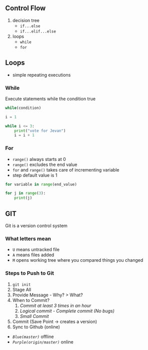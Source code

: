 ## Control Flow

1. decision tree
   - `if...else`
   - `if...elif...else`
2. loops
   - `while`
   - `for`

## Loops

- simple repeating executions

### While

Execute statements while the condition true

```py
while(condition)
```

```py
i = 1

while i <= 3:
    print("vote for Jevan")
    i = i + 1
```

### For

- `range()` always starts at 0
- `range()` excludes the end value
- `for` and `range()` takes care of incrementing variable
- step default value is 1

```py
for variable in range(end_value)
```

```py
for j in range(3):
    print(j)
```

## GIT

Git is a version control system

### What letters mean

- `U` means untracked file
- `A` means files added
- `M` opens working tree where you compared things you changed

### Steps to Push to Git

1. `git init`
2. Stage All
3. Provide Message - Why? > What?
4. When to Commit?
   1. _Commit at least 3 times in an hour_
   2. _Logical commit - Complete commit (No bugs)_
   3. _Small Commit_
5. Commit (Save Point -> creates a version)
6. Sync to Github (online)

- _`Blue(master)`_ offline
- _`Purple(origin/master)`_ online
